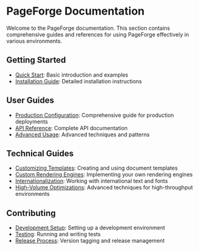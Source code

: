 # PageForge Documentation

Welcome to the PageForge documentation. This section contains comprehensive guides and references for using PageForge effectively in various environments.

## Getting Started

- [Quick Start](../README.md): Basic introduction and examples
- [Installation Guide](guides/installation.md): Detailed installation instructions

## User Guides

- [Production Configuration](production_guide.md): Comprehensive guide for production deployments
- [API Reference](guides/api_reference.md): Complete API documentation
- [Advanced Usage](guides/advanced_usage.md): Advanced techniques and patterns

## Technical Guides

- [Customizing Templates](guides/templates.md): Creating and using document templates
- [Custom Rendering Engines](guides/engines.md): Implementing your own rendering engines
- [Internationalization](guides/i18n.md): Working with international text and fonts
- [High-Volume Optimizations](production_guide.md#high-volume-usage-optimizations): Advanced techniques for high-throughput environments

## Contributing

- [Development Setup](guides/development.md): Setting up a development environment
- [Testing](guides/testing.md): Running and writing tests
- [Release Process](guides/release.md): Version tagging and release management
